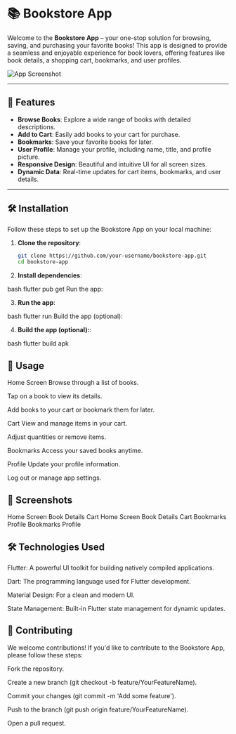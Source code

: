 # 📚 Bookstore App

Welcome to the **Bookstore App** – your one-stop solution for browsing, saving, and purchasing your favorite books! This app is designed to provide a seamless and enjoyable experience for book lovers, offering features like book details, a shopping cart, bookmarks, and user profiles.

![App Screenshot](assets/screenshot.png) <!-- Add a screenshot of your app here -->

---

## 🚀 Features

- **Browse Books**: Explore a wide range of books with detailed descriptions.
- **Add to Cart**: Easily add books to your cart for purchase.
- **Bookmarks**: Save your favorite books for later.
- **User Profile**: Manage your profile, including name, title, and profile picture.
- **Responsive Design**: Beautiful and intuitive UI for all screen sizes.
- **Dynamic Data**: Real-time updates for cart items, bookmarks, and user details.

---

## 🛠️ Installation

Follow these steps to set up the Bookstore App on your local machine:

1. **Clone the repository**:
   ```bash
   git clone https://github.com/your-username/bookstore-app.git
   cd bookstore-app

2. **Install dependencies**:

bash
flutter pub get
Run the app:

3. **Run the app**:

bash
flutter run
Build the app (optional):

4. **Build the app (optional):**:

bash
flutter build apk

## 🎨 Usage
Home Screen
Browse through a list of books.

Tap on a book to view its details.

Add books to your cart or bookmark them for later.

Cart
View and manage items in your cart.

Adjust quantities or remove items.

Bookmarks
Access your saved books anytime.

Profile
Update your profile information.

Log out or manage app settings.

## 📸 Screenshots
Home Screen	Book Details	Cart
Home Screen	Book Details	Cart
Bookmarks	Profile
Bookmarks	Profile

## 🛠️ Technologies Used
Flutter: A powerful UI toolkit for building natively compiled applications.

Dart: The programming language used for Flutter development.

Material Design: For a clean and modern UI.

State Management: Built-in Flutter state management for dynamic updates.

## 🤝 Contributing
We welcome contributions! If you'd like to contribute to the Bookstore App, please follow these steps:

Fork the repository.

Create a new branch (git checkout -b feature/YourFeatureName).

Commit your changes (git commit -m 'Add some feature').

Push to the branch (git push origin feature/YourFeatureName).

Open a pull request.
